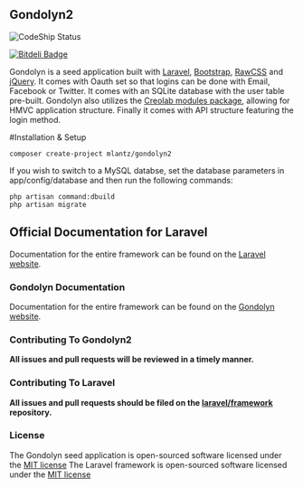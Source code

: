 ## Gondolyn2

![CodeShip Status](https://codeship.com/projects/4157cbc0-bb7a-0132-d17b-3e819ad11634/status?branch=master)

[![Bitdeli Badge](https://d2weczhvl823v0.cloudfront.net/mlantz/gondolyn2/trend.png)](https://bitdeli.com/free "Bitdeli Badge")

Gondolyn is a seed application built with [Laravel](http://laravel.com), [Bootstrap](http://getbootstrap.com), [RawCSS](https://github.com/mlantz/rawCSS) and [jQuery](http://jquery.com). It comes with Oauth set so that logins can be done with Email, Facebook or Twitter. It comes with an SQLite database with the user table pre-built. Gondolyn also utilizes the [Creolab modules package](https://github.com/creolab/laravel-modules), allowing for HMVC application structure. Finally it comes with API structure featuring the login method.

#Installation & Setup

```
composer create-project mlantz/gondolyn2
```

If you wish to switch to a MySQL databse, set the database parameters in app/config/database and then run the following commands:

```
php artisan command:dbuild
php artisan migrate
```

## Official Documentation for Laravel

Documentation for the entire framework can be found on the [Laravel website](http://laravel.com/docs).

### Gondolyn Documentation

Documentation for the entire framework can be found on the [Gondolyn website](http://mlantz.github.io/Gondolyn/).

### Contributing To Gondolyn2

**All issues and pull requests will be reviewed in a timely manner.**

### Contributing To Laravel

**All issues and pull requests should be filed on the [laravel/framework](http://github.com/laravel/framework) repository.**

### License

The Gondolyn seed application is open-sourced software licensed under the [MIT license](http://opensource.org/licenses/MIT)
The Laravel framework is open-sourced software licensed under the [MIT license](http://opensource.org/licenses/MIT)
